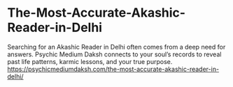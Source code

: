 # The-Most-Accurate-Akashic-Reader-in-Delhi
Searching for an Akashic Reader in Delhi often comes from a deep need for answers. Psychic Medium Daksh connects to your soul’s records to reveal past life patterns, karmic lessons, and your true purpose. https://psychicmediumdaksh.com/the-most-accurate-akashic-reader-in-delhi/ 
